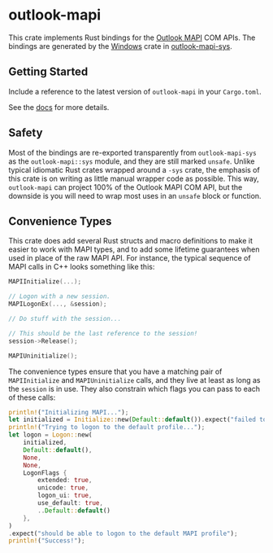 # outlook-mapi
This crate implements Rust bindings for the [Outlook MAPI](https://learn.microsoft.com/en-us/office/client-developer/outlook/mapi/outlook-mapi-reference) COM APIs. The bindings are generated by the [Windows](https://github.com/microsoft/windows-rs) crate in [outlook-mapi-sys](https://crates.io/crates/outlook-mapi-sys).

## Getting Started
Include a reference to the latest version of `outlook-mapi` in your `Cargo.toml`.

See the [docs](https://docs.rs/outlook-mapi/) for more details.

## Safety
Most of the bindings are re-exported transparently from `outlook-mapi-sys` as the `outlook-mapi::sys` module, and they are still marked `unsafe`. Unlike typical idiomatic Rust crates wrapped around a `-sys` crate, the emphasis of this crate is on writing as little manual wrapper code as possible. This way, `outlook-mapi` can project 100% of the Outlook MAPI COM API, but the downside is you will need to wrap most uses in an `unsafe` block or function.

## Convenience Types
This crate does add several Rust structs and macro definitions to make it easier to work with MAPI types, and to add some lifetime guarantees when used in place of the raw MAPI API. For instance, the typical sequence of MAPI calls in C++ looks something like this:

```cpp
MAPIInitialize(...);

// Logon with a new session.
MAPILogonEx(..., &session);

// Do stuff with the session...

// This should be the last reference to the session!
session->Release();

MAPIUninitialize();
```

The convenience types ensure that you have a matching pair of `MAPIInitialize` and `MAPIUninitialize` calls, and they live at least as long as the `session` is in use. They also constrain which flags you can pass to each of these calls:

```rs
println!("Initializing MAPI...");
let initialized = Initialize::new(Default::default()).expect("failed to initialize MAPI");
println!("Trying to logon to the default profile...");
let logon = Logon::new(
    initialized,
    Default::default(),
    None,
    None,
    LogonFlags {
        extended: true,
        unicode: true,
        logon_ui: true,
        use_default: true,
        ..Default::default()
    },
)
.expect("should be able to logon to the default MAPI profile");
println!("Success!");
```
